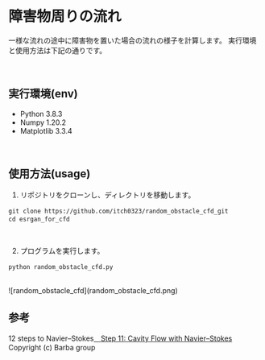 # 障害物周りの流れ
一様な流れの途中に障害物を置いた場合の流れの様子を計算します。
実行環境と使用方法は下記の通りです。

<br>

## 実行環境(env)
- Python 3.8.3
- Numpy 1.20.2
- Matplotlib 3.3.4

<br>

## 使用方法(usage)
1. リポジトリをクローンし、ディレクトリを移動します。
```
git clone https://github.com/itch0323/random_obstacle_cfd_git
cd esrgan_for_cfd
```

<br>

2. プログラムを実行します。
```
python random_obstacle_cfd.py
```

<br>
![random_obstacle_cfd](random_obstacle_cfd.png)
<br>

## 参考
<p>12 steps to Navier–Stokes<a href="https://nbviewer.jupyter.org/github/barbagroup/CFDPython/blob/master/lessons/14_Step_11.ipynb">　Step 11: Cavity Flow with Navier–Stokes</a><br>
Copyright (c) Barba group 
